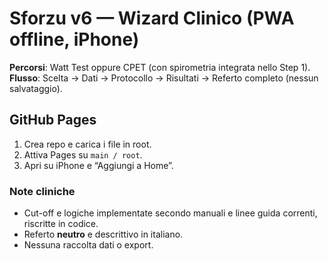 # Sforzu v6 — Wizard Clinico (PWA offline, iPhone)

**Percorsi**: Watt Test oppure CPET (con spirometria integrata nello Step 1).  
**Flusso**: Scelta → Dati → Protocollo → Risultati → Referto completo (nessun salvataggio).

## GitHub Pages
1. Crea repo e carica i file in root.
2. Attiva Pages su `main / root`.
3. Apri su iPhone e “Aggiungi a Home”.

### Note cliniche
- Cut-off e logiche implementate secondo manuali e linee guida correnti, riscritte in codice.
- Referto **neutro** e descrittivo in italiano.
- Nessuna raccolta dati o export.
